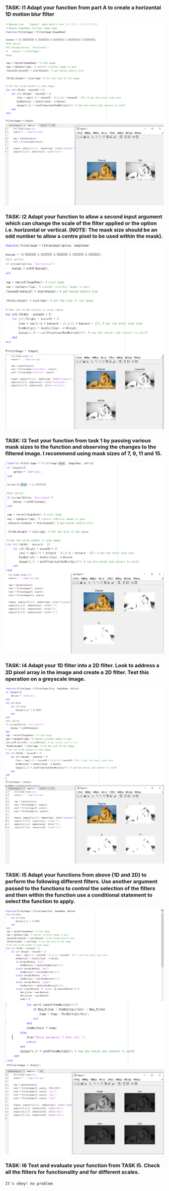 ### TASK: I1 Adapt your function from part A to create a horizontal 1D motion blur ﬁlter
![task](src/weak7/1-1.png)
![task](src/weak7/1-2.png)



### TASK: I2 Adapt your function to allow a second input argument which can change the scale of the ﬁlter applied or the option i.e. horizontal or vertical. (NOTE: The mask size should be an odd number to allow a centre pixel to be used within the mask).
![task](src/weak7/2-1.png)
![task](src/weak7/2-2.png)


### TASK: I3 Test your function from task 1 by passing various mask sizes to the function and observing the changes to the ﬁltered image. I recommend using mask sizes of 7, 9, 11 and 15.
![task](src/weak7/3-1.png)
![task](src/weak7/3-2.png)


### TASK: I4 Adapt your 1D ﬁlter into a 2D ﬁlter. Look to address a 2D pixel array in the image and create a 2D ﬁlter. Test this operation on a greyscale image.
![task](src/weak7/4-1.png)
![task](src/weak7/4-2.png)


### TASK: I5 Adapt your functions from above (1D and 2D) to perform the following diﬀerent ﬁlters. Use another argument passed to the functions to control the selection of the ﬁlters and then within the function use a conditional statement to select the function to apply.
![task](src/weak7/5-1.png)
![task](src/weak7/5-2.png)
![task](src/weak7/5-3.png)



### TASK: I6 Test and evaluate your function from TASK I5. Check all the ﬁlters for functionality and for diﬀerent scales.
```
It's okey! no problem
```